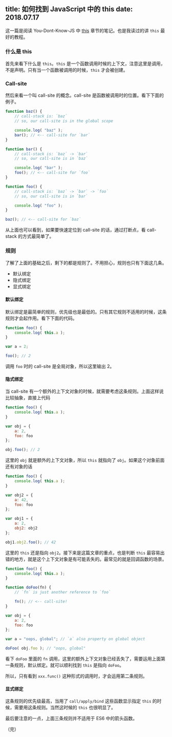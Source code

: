 title: 如何找到 JavaScript 中的 this
date: 2018.07.17
---

这一篇是阅读 You-Dont-Know-JS 中 [this](https://github.com/getify/You-Dont-Know-JS/blob/master/this%20%26%20object%20prototypes/ch2.md) 章节的笔记。也是我读过的讲 `this` 最好的教程。

### 什么是 this

首先来看下什么是 `this`。`this` 是一个函数调用时候的上下文，注意这里是调用，不是声明。只有当一个函数被调用的时候，`this` 才会被创建。

### Call-site

然后来看一个叫 call-site 的概念。call-site 是函数被调用时的位置。看下下面的例子。

```js
function baz() {
    // call-stack is: `baz`
    // so, our call-site is in the global scope

    console.log( "baz" );
    bar(); // <-- call-site for `bar`
}

function bar() {
    // call-stack is: `baz` -> `bar`
    // so, our call-site is in `baz`

    console.log( "bar" );
    foo(); // <-- call-site for `foo`
}

function foo() {
    // call-stack is: `baz` -> `bar` -> `foo`
    // so, our call-site is in `bar`

    console.log( "foo" );
}

baz(); // <-- call-site for `baz`
```

从上面也可以看到，如果要快速定位到 call-site 的话，通过打断点，看 call-stack 的方式最简单了。

### 规则

了解了上面的基础之后，剩下的都是规则了。不用担心，规则也只有下面这几条。

- 默认绑定
- 隐式绑定
- 显式绑定

#### 默认绑定

默认绑定是最简单的规则，优先级也是最低的。只有其它规则不适用的时候，这条规则才会起作用。看下下面的代码。

```js
function foo() {
	console.log( this.a );
}

var a = 2;

foo(); // 2
```

调用 `foo` 时的 call-site 是全局对象，所以这里输出 2。

#### 隐式绑定

当 call-site 有一个额外的上下文对象的时候，就需要考虑这条规则。上面这样说比较抽象，直接上代码

```js
function foo() {
	console.log( this.a );
}

var obj = {
	a: 2,
	foo: foo
};

obj.foo(); // 2
```

这里的 `obj` 就是额外的上下文对象，所以 `this` 就指向了 `obj`。如果这个对象前面还有对象的话

```js
function foo() {
	console.log( this.a );
}

var obj2 = {
	a: 42,
	foo: foo
};

var obj1 = {
	a: 2,
	obj2: obj2
};

obj1.obj2.foo(); // 42
```

这里的 `this` 还是指向 `obj2`。接下来是这篇文章的重点，也是判断 `this` 最容易出错的地方，就是这个上下文对象是有可能丢失的。最常见的就是回调函数的场景。

```js
function foo() {
	console.log( this.a );
}

function doFoo(fn) {
	// `fn` is just another reference to `foo`

	fn(); // <-- call-site!
}

var obj = {
	a: 2,
	foo: foo
};

var a = "oops, global"; // `a` also property on global object

doFoo( obj.foo ); // "oops, global"
```

看下 `doFoo` 里面的 `fn` 调用，这里的额外上下文对象已经丢失了，需要运用上面第一条规则，默认绑定。就可以顺利找到 `this` 是指向 `doFoo`。

所以，只有看到 `xxx.func()` 这种形式的调用时，才会运用第二条规则。

#### 显式绑定

这条规则的优先级最高，当用了 `call/apply/bind` 这些函数显示指定 `this` 的时候，需要用这条规则。当然这时候的 `this` 也很明显了。

最后要注意的一点，上面三条规则并不适用于 ES6 中的箭头函数。

（完）
